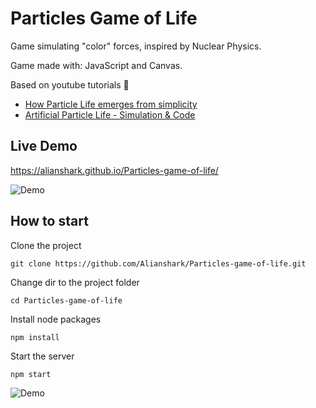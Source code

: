 # Particles Game of Life
Game simulating "color" forces, inspired by Nuclear Physics.

Game made with: JavaScript and Canvas.

Based on youtube tutorials 🙂
- [How Particle Life emerges from simplicity](https://www.youtube.com/watch?v=p4YirERTVF0)
- [Artificial Particle Life - Simulation & Code](https://www.youtube.com/watch?v=0Kx4Y9TVMGg)


## Live Demo
https://alianshark.github.io/Particles-game-of-life/

![Demo](readme-img/game-demo-1.gif)

## How to start

Clone the project
```
git clone https://github.com/Alianshark/Particles-game-of-life.git
```

Change dir to the project folder
```
cd Particles-game-of-life
```

Install node packages
```
npm install
```

Start the server 
```
npm start
```

![Demo](/Particles-game-of-life/readme-img/game-demo-2.gif)

